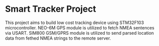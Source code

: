 # Smart Tracker Project

This project aims to build low cost tracking device using STM32F103
microcontroller.
NEO-6M GPS module is utilized to fetch NMEA sentences via USART.
SIM800 GSM/GPRS module is utilized to send parsed location data from fethed NMEA
strings to the remote server. 


